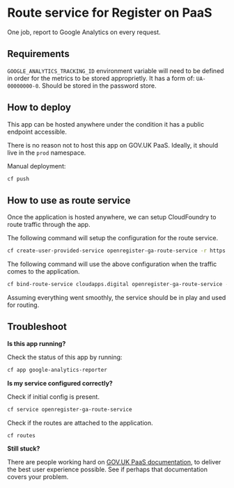 # Route service for Register on PaaS

One job, report to Google Analytics on every request.

## Requirements

`GOOGLE_ANALYTICS_TRACKING_ID` environment variable will need to be defined in order for the metrics to be stored approprietly. It has a form of: `UA-00000000-0`. Should be stored in the password store.

## How to deploy

This app can be hosted anywhere under the condition it has a public endpoint accessible.

There is no reason not to host this app on GOV.UK PaaS. Ideally, it should live in the `prod` namespace.

Manual deployment:

```sh
cf push
```

## How to use as route service

Once the application is hosted anywhere, we can setup CloudFoundry to route traffic through the app.

The following command will setup the configuration for the route service.

```sh
cf create-user-provided-service openregister-ga-route-service -r https://openregister-ga-route-service.cloudapps.digital
```

The following command will use the above configuration when the traffic comes to the application.

```sh
cf bind-route-service cloudapps.digital openregister-ga-route-service --hostname beta-multi
```

Assuming everything went smoothly, the service should be in play and used for routing.

## Troubleshoot

**Is this app running?**

Check the status of this app by running:

```sh
cf app google-analytics-reporter
```

**Is my service configured correctly?**

Check if initial config is present.

```sh
cf service openregister-ga-route-service
```

Check if the routes are attached to the application.

```sh
cf routes
```

**Still stuck?**

There are people working hard on [GOV.UK PaaS documentation](https://docs.cloud.service.gov.uk/deploying_services/route_services/), to deliver the best user experience possible. See if perhaps that documentation covers your problem.

